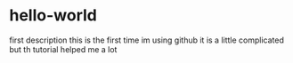 # hello-world
first description 
this is the first time im using github
it is a little complicated but th tutorial helped me a lot
